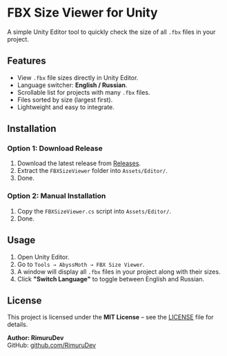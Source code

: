 # FBX Size Viewer for Unity

A simple Unity Editor tool to quickly check the size of all `.fbx` files in your project.

## Features

- View `.fbx` file sizes directly in Unity Editor.
- Language switcher: **English / Russian**.
- Scrollable list for projects with many `.fbx` files.
- Files sorted by size (largest first).
- Lightweight and easy to integrate.

## Installation

### Option 1: Download Release  
1. Download the latest release from [Releases](https://github.com/YOUR_REPO/releases).
2. Extract the `FBXSizeViewer` folder into `Assets/Editor/`.
3. Done.

### Option 2: Manual Installation  
1. Copy the `FBXSizeViewer.cs` script into `Assets/Editor/`.
2. Done.

## Usage

1. Open Unity Editor.
2. Go to `Tools → AbyssMoth → FBX Size Viewer`.
3. A window will display all `.fbx` files in your project along with their sizes.
4. Click **"Switch Language"** to toggle between English and Russian.

## License

This project is licensed under the **MIT License** – see the [LICENSE](LICENSE) file for details.

**Author: RimuruDev**  
GitHub: [github.com/RimuruDev](https://github.com/RimuruDev)
